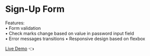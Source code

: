 # Sign-Up Form

Features:<br>
• Form validation<br>
• Check marks change based on value in password input field<br>
• Error messages transitions
• Responsive design based on flexbox<br>

[Live Demo](https://mariuszciaston.github.io/Sign-Up_Form/) :point_left:

